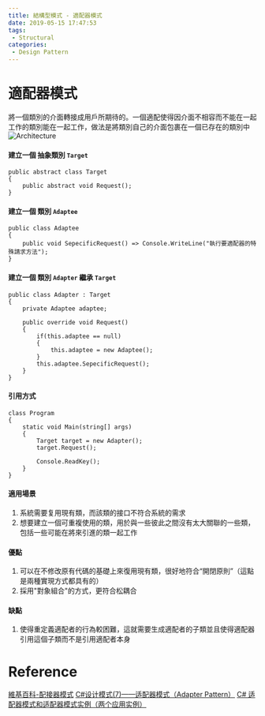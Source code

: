 ```yaml
---
title: 結構型模式 - 適配器模式
date: 2019-05-15 17:47:53
tags:
 - Structural
categories: 
 - Design Pattern
---
```


# 適配器模式
將一個類別的介面轉接成用戶所期待的。一個適配使得因介面不相容而不能在一起工作的類別能在一起工作，做法是將類別自己的介面包裹在一個已存在的類別中
![Architecture](1.jpg)

#### 建立一個 抽象類別 `Target`
    public abstract class Target
    {
        public abstract void Request();
    }

#### 建立一個 類別 `Adaptee`
    public class Adaptee
    {
        public void SepecificRequest() => Console.WriteLine("執行要適配器的特殊請求方法");
    }

#### 建立一個 類別 `Adapter` 繼承 `Target`
    public class Adapter : Target
    {
        private Adaptee adaptee;

        public override void Request()
        {
            if(this.adaptee == null)
            {
                this.adaptee = new Adaptee();
            }
            this.adaptee.SepecificRequest();
        }
    }

#### 引用方式
    class Program
    {
        static void Main(string[] args)
        {
            Target target = new Adapter();
            target.Request();

            Console.ReadKey();
        }
    }

#### 適用場景
1. 系統需要复用現有類，而該類的接口不符合系統的需求
2. 想要建立一個可重複使用的類，用於與一些彼此之間沒有太大關聯的一些類，包括一些可能在將來引進的類一起工作

#### 優點
1. 可以在不修改原有代碼的基礎上來復用現有類，很好地符合“開閉原則”（這點是兩種實現方式都具有的）
2. 採用"對象組合"的方式，更符合松耦合

#### 缺點
1. 使得重定義適配者的行為較困難，這就需要生成適配者的子類並且使得適配器引用這個子類而不是引用適配者本身

# Reference
[維基百科-配接器模式](https://zh.wikipedia.org/wiki/%E9%80%82%E9%85%8D%E5%99%A8%E6%A8%A1%E5%BC%8F)
[C#设计模式(7)——适配器模式（Adapter Pattern）](https://www.cnblogs.com/zhili/p/AdapterPattern.html)
[C# 适配器模式和适配器模式实例（两个应用实例）](https://blog.csdn.net/EmmaGood/article/details/7835961)